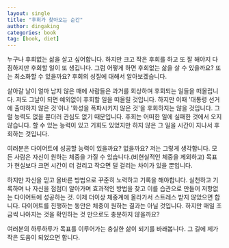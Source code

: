 ```yaml
---
layout: single
title: "후회가 찾아오는 순간"
author: dingaking
categories: book
tag: [book, diet]
---
```



누구나 후회없는 삶을 살고 싶어합니다. 하지만 크고 작은 후회를 하고 또 잘 해야지 다짐하지만 후회할 일이 또 생깁니다. 그럼 어떻게 하면 후회없는 삶을 살 수 있을까요? 또는 최소화할 수 있을까요? 후회의 성질에 대해서 알아보겠습니다.


살아갈 날이 얼마 남지 않은 때에 사람들은 과거를 회상하며 후회되는 일들을 떠올립니다. 저도 그날이 되면 예외없이 후회할 일을 떠올릴 것입니다. 하지만 이때 '대통령 선거에 출마하지 않은 것'이나 '화성을 폭파시키지 않은 것'을 후회하지는 않을 것입니다. 그럴 능력도 없을 뿐더러 관심도 없기 때문입니다. 후회는 어떠한 일에 실패한 것에서 오지 않습니다. 할 수 있는 능력이 있고 기회도 있었지만 하지 않은 그 일을 시간이 지나서 후회하는 것입니다.


여러분은 다이어트에 성공할 능력이 있을까요? 없을까요? 저는 그렇게 생각합니다. 모든 사람은 자신이 원하는 체중을 가질 수 있습니다.(비현실적인 체중을 제외하고) 목표가 현실보다 크면 시간이 더 걸리고 작으면 덜 걸리는 차이가 있을 뿐입니다.


하지만 자신을 믿고 올바른 방법으로 꾸준히 노력하고 기록을 해야합니다. 실천하고 기록하며 나 자신을 점점더 알아가며 효과적인 방법을 찾고 이를 습관으로 만들어 저항없는 다이어트에 성공하는 것. 이제 더이상 체중계에 올라가서 스트레스 받지 않았으면 합니다. 다이어트를 진행하는 동안은 체중이 원하는 결과는 아닐 것입니다. 하지만 매일 조금씩 나아지는 것을 확인하는 것 만으로도 충분하지 않을까요?

여러분의 하루하루가 목표를 이루어가는 충실한 삶이 되기를 바래봅니다. 그 길에 제가 작은 도움이 되었으면 합니다.